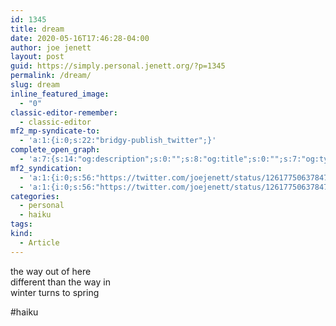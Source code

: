 ```yaml
---
id: 1345
title: dream
date: 2020-05-16T17:46:28-04:00
author: joe jenett
layout: post
guid: https://simply.personal.jenett.org/?p=1345
permalink: /dream/
slug: dream
inline_featured_image:
  - "0"
classic-editor-remember:
  - classic-editor
mf2_mp-syndicate-to:
  - 'a:1:{i:0;s:22:"bridgy-publish_twitter";}'
complete_open_graph:
  - 'a:7:{s:14:"og:description";s:0:"";s:8:"og:title";s:0:"";s:7:"og:type";s:0:"";s:12:"twitter:card";s:7:"summary";s:15:"twitter:creator";s:0:"";s:19:"twitter:description";s:0:"";s:8:"og:image";s:0:"";}'
mf2_syndication:
  - 'a:1:{i:0;s:56:"https://twitter.com/joejenett/status/1261775063784787968";}'
  - 'a:1:{i:0;s:56:"https://twitter.com/joejenett/status/1261775063784787968";}'
categories:
  - personal
  - haiku
tags:
kind:
  - Article
---
```

the way out of here  
different than the way in  
winter turns to spring

#haiku